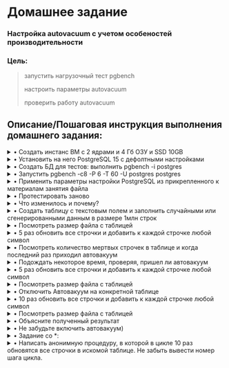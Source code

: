 # **Домашнее задание**

### Настройка autovacuum с учетом особеностей производительности
### Цель:
  
> 
>    запустить нагрузочный тест pgbench
>    
>    настроить параметры autovacuum
>
>    проверить работу autovacuum

## **Описание/Пошаговая инструкция выполнения домашнего задания:**

<details><summary>• Создать инстанс ВМ с 2 ядрами и 4 Гб ОЗУ и SSD 10GB</summary>
  
  Использую ВМ из предыдущих заданий, с подходящей конфигурацией
```shell
zetta55@ubuntu-vm2:~$ nproc
2                               #кол-во ядер в системе
zetta55@ubuntu-vm2:~$
```
</details>

<details><summary>• Установить на него PostgreSQL 15 с дефолтными настройками</summary>

```shell
zetta55@ubuntu-vm2:~$ sudo -u postgres pg_lsclusters
[sudo] password for zetta55:
Ver Cluster Port Status Owner    Data directory   Log file
15  main    5432 online postgres /mnt/10G/15/main /var/log/postgresql/postgresql-15-main.log
zetta55@ubuntu-vm2:~$ free

```
</details>

<details><summary>• Создать БД для тестов: выполнить pgbench -i postgres</summary>

  Создал тестовую базу по мануалу https://www.postgrespro.ru/education/demodb
  
```shell
zetta55@ubuntu-vm2:/mnt/10G$ ls -la
total 909280
drwxr-xr-x 4 postgres postgres      4096 мая  3 17:35 .
drwxr-xr-x 3 root     root          4096 апр 25 13:32 ..
drwxr-xr-x 3 postgres postgres      4096 апр 24 15:55 15
-rw-rw-r-- 1 postgres postgres 931068524 мая  3 17:30 demo-big-20170815.sql
drwx------ 2 postgres postgres     16384 апр 24 17:14 lost+found
zetta55@ubuntu-vm2:/mnt/10G$ sudo -u postgres psql -f demo-big-20170815.sql -U postgres
SET
psql:demo-big-20170815.sql:17: ERROR:  database "demo" does not exist
CREATE DATABASE
You are now connected to database "demo" as user "postgres".

zetta55@ubuntu-vm2:/mnt/10G$ sudo -u postgres psql demo
psql (15.2 (Ubuntu 15.2-1.pgdg22.04+1))
Type "help" for help.

demo=# \dt
               List of relations
  Schema  |      Name       | Type  |  Owner
----------+-----------------+-------+----------
 bookings | aircrafts_data  | table | postgres
 bookings | airports_data   | table | postgres
 bookings | boarding_passes | table | postgres
 bookings | bookings        | table | postgres
 bookings | flights         | table | postgres
 bookings | seats           | table | postgres
 bookings | ticket_flights  | table | postgres
 bookings | tickets         | table | postgres
(8 rows)

demo=# \q

zetta55@ubuntu-vm2:/mnt/10G$ sudo -u postgres pgbench -i demo
dropping old tables...
creating tables...
generating data (client-side)...
100000 of 100000 tuples (100%) done (elapsed 0.04 s, remaining 0.00 s)
vacuuming...
creating primary keys...
done in 0.13 s (drop tables 0.01 s, create tables 0.00 s, client-side generate 0.06 s, vacuum 0.03 s, primary keys 0.03 s).
zetta55@ubuntu-vm2:/mnt/10G$ 
```
</details>

<details><summary>• Запустить pgbench -c8 -P 6 -T 60 -U postgres postgres</summary>

  в моём случае тестирую demo
```shell
zetta55@ubuntu-vm2:/mnt/10G$ sudo -u postgres pgbench -c8 -P 6 -T 60 -U postgres demo
pgbench (15.2 (Ubuntu 15.2-1.pgdg22.04+1))
starting vacuum...end.
progress: 6.0 s, 759.3 tps, lat 10.473 ms stddev 6.615, 0 failed
progress: 12.0 s, 765.2 tps, lat 10.434 ms stddev 6.957, 0 failed
progress: 18.0 s, 764.8 tps, lat 10.437 ms stddev 7.071, 0 failed
progress: 24.0 s, 758.0 tps, lat 10.532 ms stddev 7.095, 0 failed
progress: 30.0 s, 760.0 tps, lat 10.499 ms stddev 6.753, 0 failed
progress: 36.0 s, 764.3 tps, lat 10.448 ms stddev 6.717, 0 failed
progress: 42.0 s, 764.4 tps, lat 10.442 ms stddev 6.828, 0 failed
progress: 48.0 s, 769.2 tps, lat 10.375 ms stddev 6.856, 0 failed
progress: 54.0 s, 754.5 tps, lat 10.580 ms stddev 6.655, 0 failed
progress: 60.0 s, 762.8 tps, lat 10.461 ms stddev 6.840, 0 failed
transaction type: <builtin: TPC-B (sort of)>
scaling factor: 1
query mode: simple
number of clients: 8
number of threads: 1
maximum number of tries: 1
duration: 60 s
number of transactions actually processed: 45743
number of failed transactions: 0 (0.000%)
latency average = 10.470 ms
latency stddev = 6.842 ms
initial connection time = 12.589 ms
tps = 762.280387 (without initial connection time)
zetta55@ubuntu-vm2:/mnt/10G$

```
</details>

<details><summary>• Применить параметры настройки PostgreSQL из прикрепленного к материалам занятия файла</summary>

  Применяю настройки из файла.
```shell
zetta55@ubuntu-vm2:~$ sudo -u postgres psql demo
could not change directory to "/home/zetta55": Permission denied
psql (15.2 (Ubuntu 15.2-1.pgdg22.04+1))
Type "help" for help.

demo=# ALTER SYSTEM SET max_connections TO '40';
ALTER SYSTEM
demo=# ALTER SYSTEM SET shared_buffers TO '1GB';
ALTER SYSTEM
demo=# ALTER SYSTEM SET effective_cache_size TO '3GB';
ALTER SYSTEM
demo=# ALTER SYSTEM SET maintenance_work_mem TO '512MB';
ALTER SYSTEM
demo=# ALTER SYSTEM SET checkpoint_completion_target TO '0.9';
ALTER SYSTEM
demo=# ALTER SYSTEM SET wal_buffers TO '16MB';
ALTER SYSTEM
demo=# ALTER SYSTEM SET default_statistics_target TO '500';
ALTER SYSTEM
demo=# ALTER SYSTEM SET random_page_cost TO '4';
ALTER SYSTEM
demo=# ALTER SYSTEM SET effective_io_concurrency TO '2';
ALTER SYSTEM
demo=# ALTER SYSTEM SET work_mem TO '6553kB';
ALTER SYSTEM
demo=# ALTER SYSTEM SET min_wal_size TO '4GB';
ALTER SYSTEM
demo=# ALTER SYSTEM SET max_wal_size TO '16GB';
ALTER SYSTEM
demo=# \q
zetta55@ubuntu-vm2:~$ sudo pg_ctlcluster 15 main restart

zetta55@ubuntu-vm2:~$ sudo -u postgres psql -c "select pg_reload_conf();"
could not change directory to "/home/zetta55": Permission denied
 pg_reload_conf
----------------
 t
(1 row)

zetta55@ubuntu-vm2:~$

```
  Также достаточно было бы добавить все значения из файлика в конец конфига /etc/postgresql/15/main/postgresql.conf, так как устанавливается значение из последней считанной строки и рестартануть кластер или выполнить select pg_reload_conf(); - но этот запрос не все изменившиеся параметры может подкхватить.
</details>

<details><summary>• Протестировать заново</summary>

```shell
zetta55@ubuntu-vm2:~$ sudo -u postgres pgbench -c8 -P 6 -T 60 -U postgres demo
pgbench (15.2 (Ubuntu 15.2-1.pgdg22.04+1))
starting vacuum...end.
progress: 6.0 s, 765.1 tps, lat 10.404 ms stddev 5.830, 0 failed
progress: 12.0 s, 763.7 tps, lat 10.458 ms stddev 6.016, 0 failed
progress: 18.0 s, 758.7 tps, lat 10.517 ms stddev 5.940, 0 failed
progress: 24.0 s, 763.3 tps, lat 10.459 ms stddev 5.958, 0 failed
progress: 30.0 s, 766.5 tps, lat 10.417 ms stddev 5.699, 0 failed
progress: 36.0 s, 748.8 tps, lat 10.657 ms stddev 6.058, 0 failed
progress: 42.0 s, 762.7 tps, lat 10.463 ms stddev 5.854, 0 failed
progress: 48.0 s, 718.2 tps, lat 11.122 ms stddev 6.167, 0 failed
progress: 54.0 s, 741.0 tps, lat 10.780 ms stddev 6.039, 0 failed
progress: 60.0 s, 732.5 tps, lat 10.895 ms stddev 6.106, 0 failed
transaction type: <builtin: TPC-B (sort of)>
scaling factor: 1
query mode: simple
number of clients: 8
number of threads: 1
maximum number of tries: 1
duration: 60 s
number of transactions actually processed: 45131
number of failed transactions: 0 (0.000%)
latency average = 10.613 ms
latency stddev = 5.970 ms
initial connection time = 11.247 ms
tps = 752.165181 (without initial connection time)
zetta55@ubuntu-vm2:~$
```
</details>

<details><summary>• Что изменилось и почему?</summary>

  Практически без изменений. 
  
</details>

<details><summary>• Создать таблицу с текстовым полем и заполнить случайными или сгенерированными данным в размере 1млн строк</summary>

  Создаю таблицу с одним столбцом текстовых полей.
```shell
demo=# CREATE TABLE tmp_demo (col1 text);
CREATE TABLE
demo=#
```
  
  Смотрю размер таблицы после её создания 
```shell
demo=# \dt+ tmp_demo
                                        List of relations
  Schema  |   Name   | Type  |  Owner   | Persistence | Access method |    Size    | Description
----------+----------+-------+----------+-------------+---------------+------------+-------------
 bookings | tmp_demo | table | postgres | permanent   | heap          | 8192 bytes |
(1 row)

demo=#
```
  
  Смотрю кол-во строк в таблице после её создания
```shell
demo=# SELECT * FROM tmp_demo;
 col1
------
(0 rows)

demo=#
```
  
  Добавляю 1М строк с произвольным содержимым
```shell
demo=# INSERT INTO tmp_demo(col1) SELECT md5(random()::text) FROM generate_series(1,1000000);
INSERT 0 1000000
  
demo=# SELECT * FROM tmp_demo LIMIT 10;
               col1
----------------------------------
 0a738130309bf42971fbb5f31fcb401a
 e8d655f09c4213651ed902b7291959b6
 58fe6f29a07a4ee9f933db7ec12222b5
 0f7d2c5b6d365d7e55929c82eae91b73
 b05e241fc5427118cc7f7ac40654eff5
 f51b1e74da5f171944c565fc4b17058b
 b89b2125d43f779ebbee91b85067cc50
 8ff76293dcb33c3f343d342af4c42cab
 216076b5c19d3debe63664564ca93600
 8572eb89a8be056e4701d2b67a3533f6
(10 rows)

demo=#

```
</details>

<details><summary>• Посмотреть размер файла с таблицей</summary>

```shell
demo=# \dt+ tmp_demo
                                     List of relations
  Schema  |   Name   | Type  |  Owner   | Persistence | Access method | Size  | Description
----------+----------+-------+----------+-------------+---------------+-------+-------------
 bookings | tmp_demo | table | postgres | permanent   | heap          | 65 MB |
(1 row)

demo=#
```
</details>

<details><summary>• 5 раз обновить все строчки и добавить к каждой строчке любой символ</summary>

```shell
```
</details>

<details><summary>• Посмотреть количество мертвых строчек в таблице и когда последний раз приходил автовакуум</summary>

```shell
```
</details>

<details><summary>• Подождать некоторое время, проверяя, пришел ли автовакуум</summary>

```shell
```
</details>

<details><summary>• 5 раз обновить все строчки и добавить к каждой строчке любой символ</summary>

```shell
```
</details>

<details><summary>• Посмотреть размер файла с таблицей</summary>

```shell
```
</details>

<details><summary>• Отключить Автовакуум на конкретной таблице</summary>

```shell
```
</details>

<details><summary>• 10 раз обновить все строчки и добавить к каждой строчке любой символ</summary>

```shell
```
</details>

<details><summary>• Посмотреть размер файла с таблицей</summary>

```shell
```
</details>

<details><summary>• Объясните полученный результат</summary>

```shell
```
</details>

<details><summary>• Не забудьте включить автовакуум)</summary>

```shell
```
</details>

<details><summary>• Задание со *:</summary>

```shell
```
</details>

<details><summary>• Написать анонимную процедуру, в которой в цикле 10 раз обновятся все строчки в искомой таблице. Не забыть вывести номер шага цикла.</summary>

```shell
```
</details>
